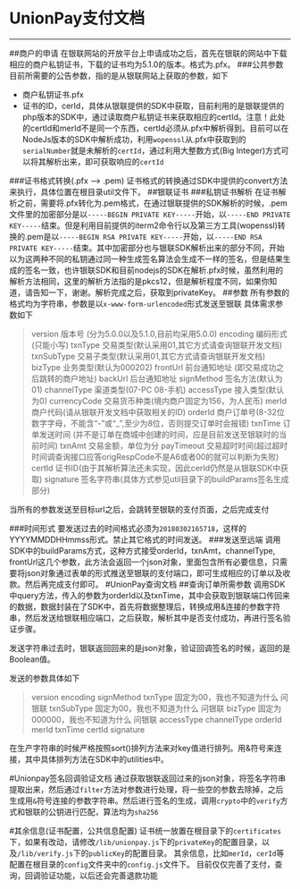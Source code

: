 # UnionPay支付文档
------------------------------
##商户的申请
在银联网站的开放平台上申请成功之后，首先在银联的网站中下载相应的商户私钥证书，下载的证书均为5.1.0的版本。格式为.pfx。
###公共参数
目前所需要的公告参数，指的是从银联网站上获取的参数，如下
* 商户私钥证书.pfx
* 证书的ID，cerId，具体从银联提供的SDK中获取，目前利用的是银联提供的php版本的SDK中，通过读取商户私钥证书来获取相应的certId。注意！此处的certId和merId不是同一个东西，certId必须从.pfx中解析得到。目前可以在NodeJs版本的SDK中解析成功，利用```wopenssl```从.pfx中获取到的```serialNumber```就是未解析的```certId```，通过利用大整数方式(Big Integer)方式可以将其解析出来，即可获取响应的```certId```

###证书格式转换(.pfx --> .pem)
证书格式的转换通过SDK中提供的convert方法来执行，具体位置在根目录util文件下。
##银联证书
###私钥证书解析
在证书解析之前，需要将.pfx转化为.pem格式，在通过银联提供的SDK解析的时候，.pem文件里的加密部分是以```-----BEGIN PRIVATE KEY-----```开始，以```-----END PRIVATE KEY-----```结束。但是利用目前提供的iterm2命令行以及第三方工具(wopenssl)转换的.pem是以```-----BEGIN RSA PRIVATE KEY-----```开始，以```-----END RSA PRIVATE KEY-----```结束。其中加密部分也与银联SDK解析出来的部分不同，开始以为这两种不同的私钥通过同一种生成签名算法会生成不一样的签名，但是结果生成的签名一致，也许银联SDK和目前nodejs的SDK在解析.pfx时候，虽然利用的解析方法相同，这里的解析方法指的是pkcs12，但是解析程度不同，如果你知道，请告知一下，谢谢。解析完成之后，获取到privateKey。
##参数
所有参数的格式均为字符串，参数是以```x-www-form-urlencoded```形式发送至银联
具体需求参数如下
>version 版本号  (分为5.0.0以及5.1.0,目前均采用5.0.0)
>encoding 编码形式(只能小写)
>txnType 交易类型(默认采用01,其它方式请查询银联开发文档)
>txnSubType 交易子类型(默认采用01,其它方式请查询银联开发文档)
>bizType 业务类型(默认为000202)
>frontUrl 前台通知地址 (即交易成功之后跳转的商户地址)
>backUrl 后台通知地址
>signMethod 签名方法(默认为01)
>channelType 渠道类型(07-PC 08-手机)
>accessType 接入类型(默认为0)
>currencyCode 交易货币种类(境内商户固定为156，为人民币)
>merId 商户代码(请从银联开发文档中获取相关的ID)
>orderId 商户订单号(8-32位数字字母，不能含“-”或“_”,至少为8位，否则提交订单时会报错)
>txnTime 订单发送时间 (并不是订单在商城中创建的时间，应是目前发送至银联时的当前时间)
>txnAmt 交易金额，单位为分
>payTimeout 交易超时时间(超过超时时间调查询接口应答origRespCode不是A6或者00的就可以判断为失败)
>certId 证书ID(由于其解析算法还未实现，因此cerId仍然是从银联SDK中获取)
>signature 签名字符串(具体方式参见util目录下的buildParams签名生成部分)

当所有的参数发送至目标url之后，会跳转至银联的支付页面，之后完成支付


###时间形式
要发送过去的时间格式必须为```20180302165718```，这样的YYYYMMDDHHmmss形式。禁止其它格式的时间发送。
###发送至远端
调用SDK中的buildParams方式，这种方式接受orderId，txnAmt，channelType, frontUrl这几个参数，此方法会返回一个json对象，里面包含所有必要信息，只需要将json对象通过表单的形式推送至银联的支付端口，即可生成相应的订单以及收款。然后再完成支付即可。
#UnionPay查询文档
##查询订单所需参数
调用SDK中query方法，传入的参数为orderId以及txnTime，其中会获取到银联端口传回来的数据，数据封装在了SDK中，首先将数据整理后，转换成用&连接的参数字符串，然后发送给银联相应端口，之后获取，解析其中是否支付成功，再进行签名验证步骤。

发送字符串过去时，银联返回回来的是json对象，验证回调签名的时候，返回的是Boolean值。

发送的参数具体如下
> version 
> encoding
> signMethod
> txnType 固定为00，我也不知道为什么 问银联
> txnSubType 固定为00，我也不知道为什么 问银联
> bizType   固定为000000，我也不知道为什么 问银联
> accessType 
> channelType
> orderId
> merId
> txnTime
> certId
> signature

在生产字符串的时候严格按照sort()排列方法来对key值进行排列。用&符号来连接，其中具体排列方法在SDK中的utilities中。

#Unionpay签名回调验证文档
通过获取银联返回过来的json对象，将签名字符串提取出来，然后通过```filter```方法对参数进行处理，将一些空的参数去除掉，之后生成用```&```符号连接的参数字符串。然后进行签名的生成，调用```crypto```中的```verify```方式和银联的公钥进行匹配，算法均为```sha256```


#其余信息(证书配置，公共信息配置)
证书统一放置在根目录下的```certificates```下，如果有改动，请修改```/lib/unionpay.js```下的```privateKey```的配置目录，以及```/lib/verify.js```下的```publicKey```的配置目录。
其余信息，比如```merId```，```cerId```等配置在根目录的```config```文件夹中的```config.js```文件下。
目前仅仅完善了支付，查询，回调验证功能，以后还会完善退款功能


